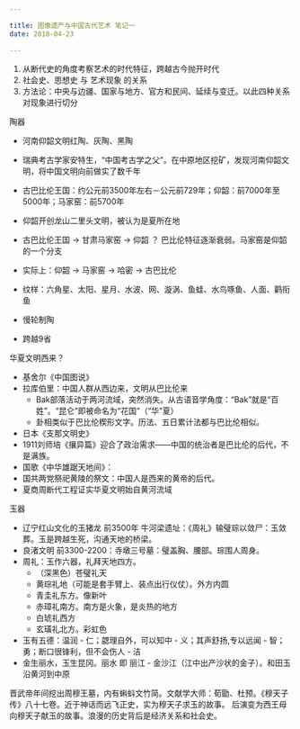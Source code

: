 ```yaml
---

title: 图像遗产与中国古代艺术 笔记一
date: 2018-04-23

---
```

1. 从断代史的角度考察艺术的时代特征，跨越古今抛开时代
2. 社会史、思想史 与 艺术现象 的关系
3. 方法论：中央与边疆、国家与地方、官方和民间、延续与变迁。以此四种关系对现象进行切分

陶器

- 河南仰韶文明红陶、灰陶、黑陶
- 瑞典考古学家安特生，“中国考古学之父”。在中原地区挖矿，发现河南仰韶文明，将中国文明向前做实了数千年
- 古巴比伦王国：约公元前3500年左右－公元前729年；仰韶：前7000年至5000年；马家窑：前5700年
- 仰韶开创龙山二里头文明，被认为是夏所在地
- 古巴比伦王国 -> 甘肃马家窑 -> 仰韶 ？ 巴比伦特征逐渐衰弱。马家窑是仰韶的一个分支
- 实际上：仰韶 -> 马家窑 -> 哈密 -> 古巴比伦 


- 纹样：六角星、太阳、星月、水波、网、漩涡、鱼蛙、水鸟啄鱼、人面、鹳衔鱼
- 慢轮制陶
- 跨越9省

华夏文明西来？

- 基舍尔《中国图说》
- 拉库伯里：中国人群从西边来，文明从巴比伦来
  - Bak部落活动于两河流域，突然消失。从古语音学角度：“Bak”就是“百姓”。“昆仑”即被命名为“花国”（“华”夏）
  - 卦相类似于巴比伦楔形文字。历法、五日累计法都与巴比伦相似。
- 日本《支那文明史》
- 1911刘师培《攘异篇》迎合了政治需求——中国的统治者是巴比伦的后代，不是满族。
- 国歌《中华雄踞天地间》：
- 国共两党祭祀黄陵的祭文：中国人是西来的黄帝的后代。
- 夏商周断代工程证实华夏文明始自黄河流域

玉器

- 辽宁红山文化的玉猪龙 前3500年 牛河梁遗址：《周礼》输璧琮以敛尸：玉敛葬。玉是跨越生死，沟通天地的桥梁。
- 良渚文明 前3300-2200：寺墩三号墓：璧盖胸、腰部。琮围人周身。
- 周礼：玉作六器，礼拜天地四方。
  - （深黑色）苍璧礼天
  - 黄琮礼地（可能是套手臂上、装点出行仪仗）。外方内圆
  - 青圭礼东方。像新叶
  - 赤璋礼南方。南方是火象，是炎热的地方
  - 白琥礼西方
  - 玄璜礼北方。彩虹色
- 玉有五德：温润 - 仁；勰理自外，可以知中 - 义；其声舒扬,专以远闻 - 智；勇；断口很锋利，但不会伤人 - 洁
- 金生丽水，玉生昆冈。丽水 即 丽江 - 金沙江（江中出产沙状的金子）。和田玉沿黄河到中原

晋武帝年间挖出周穆王墓，内有蝌蚪文竹简。文献学大师：荀勖、杜预。《穆天子传》八十七卷。近于神话而远飞正史，实为穆天子求玉的故事。 后演变为西王母向穆天子献玉的故事。浪漫的历史背后是经济关系和社会史。